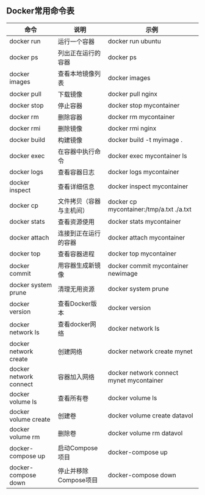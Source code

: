 ## Docker常用命令表

| 命令                   | 说明                           | 示例                                      |
|------------------------|--------------------------------|-------------------------------------------|
| docker run             | 运行一个容器                   | docker run ubuntu                         |
| docker ps              | 列出正在运行的容器             | docker ps                                 |
| docker images          | 查看本地镜像列表               | docker images                             |
| docker pull            | 下载镜像                       | docker pull nginx                         |
| docker stop            | 停止容器                       | docker stop mycontainer                   |
| docker rm              | 删除容器                       | docker rm mycontainer                     |
| docker rmi             | 删除镜像                       | docker rmi nginx                          |
| docker build           | 构建镜像                       | docker build -t myimage .                 |
| docker exec            | 在容器中执行命令               | docker exec mycontainer ls                |
| docker logs            | 查看容器日志                   | docker logs mycontainer                   |
| docker inspect         | 查看详细信息                   | docker inspect mycontainer                |
| docker cp              | 文件拷贝（容器与主机间）       | docker cp mycontainer:/tmp/a.txt ./a.txt  |
| docker stats           | 查看资源使用                   | docker stats mycontainer                  |
| docker attach          | 连接到正在运行的容器           | docker attach mycontainer                 |
| docker top             | 查看容器进程                   | docker top mycontainer                    |
| docker commit          | 用容器生成新镜像               | docker commit mycontainer newimage        |
| docker system prune    | 清理无用资源                   | docker system prune                       |
| docker version         | 查看Docker版本                 | docker version                            |
| docker network ls      | 查看docker网络                 | docker network ls                         |
| docker network create  | 创建网络                       | docker network create mynet               |
| docker network connect | 容器加入网络                   | docker network connect mynet mycontainer  |
| docker volume ls       | 查看所有卷                     | docker volume ls                          |
| docker volume create   | 创建卷                         | docker volume create datavol              |
| docker volume rm       | 删除卷                         | docker volume rm datavol                  |
| docker-compose up      | 启动Compose项目                | docker-compose up                         |
| docker-compose down    | 停止并移除Compose项目          | docker-compose down                       |
